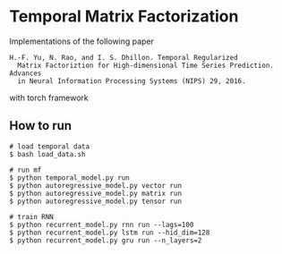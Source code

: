 # Temporal Matrix Factorization

Implementations of the following paper

```
H.-F. Yu, N. Rao, and I. S. Dhillon. Temporal Regularized
  Matrix Factoriztion for High-dimensional Time Series Prediction. Advances
  in Neural Information Processing Systems (NIPS) 29, 2016.
```

with torch framework


## How to run

```
# load temporal data
$ bash load_data.sh

# run mf
$ python temporal_model.py run
$ python autoregressive_model.py vector run
$ python autoregressive_model.py matrix run
$ python autoregressive_model.py tensor run

# train RNN
$ python recurrent_model.py rnn run --lags=100
$ python recurrent_model.py lstm run --hid_dim=128
$ python recurrent_model.py gru run --n_layers=2

```
